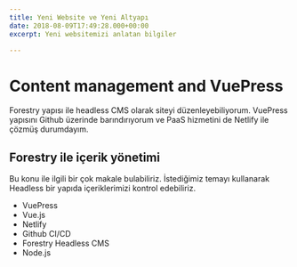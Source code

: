 ```yaml
---
title: Yeni Website ve Yeni Altyapı
date: 2018-08-09T17:49:28.000+00:00
excerpt: Yeni websitemizi anlatan bilgiler

---
```

# Content management and VuePress

Forestry yapısı ile headless CMS olarak siteyi düzenleyebiliyorum. VuePress yapısını Github üzerinde barındırıyorum ve PaaS hizmetini de Netlify ile çözmüş durumdayım.

## Forestry ile içerik yönetimi

Bu konu ile ilgili bir çok makale bulabiliriz. İstediğimiz temayı kullanarak Headless bir yapıda içeriklerimizi kontrol edebiliriz. 

* VuePress
* Vue.js
* Netlify
* Github CI/CD
* Forestry Headless CMS
* Node.js


